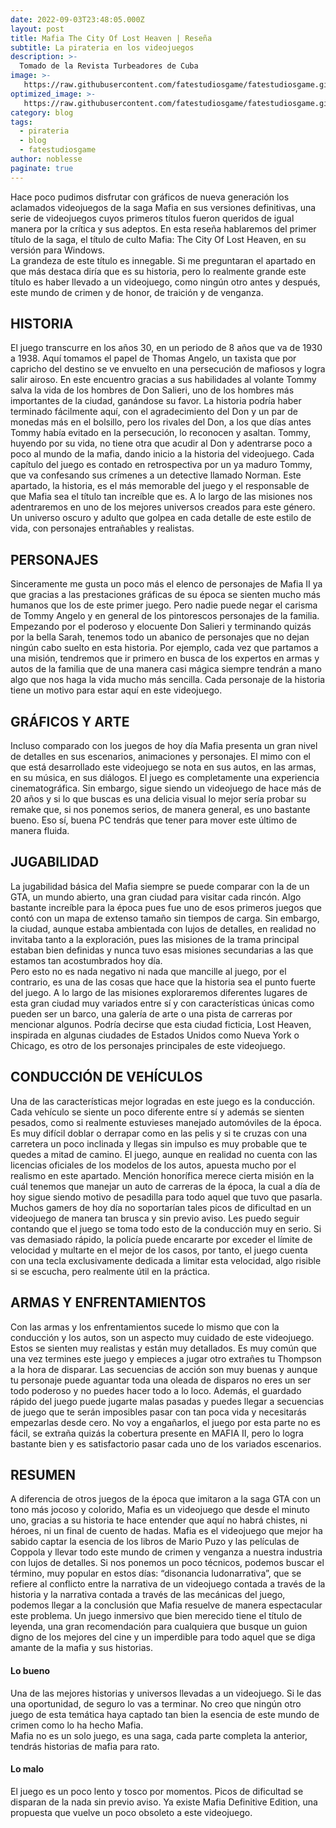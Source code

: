```yaml
---
date: 2022-09-03T23:48:05.000Z
layout: post
title: Mafia The City Of Lost Heaven | Reseña
subtitle: La pirateria en los videojuegos
description: >-
  Tomado de la Revista Turbeadores de Cuba 
image: >-
   https://raw.githubusercontent.com/fatestudiosgame/fatestudiosgame.github.io/master/src/img/images-post/mafia01.webp
optimized_image: >-
   https://raw.githubusercontent.com/fatestudiosgame/fatestudiosgame.github.io/master/src/img/images-post/mafia01.webp
category: blog
tags:
  - pirateria
  - blog
  - fatestudiosgame
author: noblesse
paginate: true
---
```

Hace poco pudimos disfrutar con gráficos de nueva generación los aclamados videojuegos de la saga Mafia en sus versiones definitivas, una serie de videojuegos cuyos primeros títulos fueron queridos de igual manera por la crítica y sus adeptos. 
En esta reseña hablaremos del primer título de la saga, el título de culto Mafia: The City Of Lost Heaven, en su versión para Windows.  
La grandeza de este título es innegable. Si me preguntaran el apartado en que más destaca diría que es su historia, pero lo realmente grande este título es haber llevado a un videojuego, como ningún otro antes y después, este mundo de crimen y de honor, de traición y de venganza.
## HISTORIA
El juego transcurre en los años 30, en un periodo de 8 años que va de 1930 a 1938.
Aquí tomamos el papel de Thomas Angelo, un taxista que por capricho del destino se ve envuelto en una persecución de mafiosos y logra salir airoso.
En este encuentro gracias a sus habilidades al volante Tommy salva la vida de los hombres de Don Salieri, uno de los hombres más importantes de la ciudad, ganándose su favor.
La historia podría haber terminado fácilmente aquí, con el agradecimiento del Don y un par de monedas más en el bolsillo, pero los rivales del Don, a los que días antes Tommy había evitado en la persecución, lo reconocen y asaltan.
Tommy, huyendo por su vida, no tiene otra que acudir al Don y adentrarse poco a poco al mundo de la mafia, dando inicio a la historia del videojuego.
Cada capítulo del juego es contado en retrospectiva por un ya maduro Tommy, que va confesando sus crímenes a un detective llamado Norman. 
Este apartado, la historia, es el más memorable del juego y el responsable de que Mafia sea el título tan increíble que es. A lo largo de las misiones nos adentraremos en uno de los mejores universos creados para este género. 
Un universo oscuro y adulto que golpea en cada detalle de este estilo de vida, con personajes entrañables y realistas. 
## PERSONAJES
Sinceramente me gusta un poco más el elenco de personajes de Mafia II ya que gracias a las prestaciones gráficas de su época se sienten mucho más humanos que los de este primer juego. Pero nadie puede negar el carisma de Tommy Angelo y en general de los pintorescos personajes de la familia.
Empezando por el poderoso y elocuente Don Salieri y terminando quizás por la bella Sarah, tenemos todo un abanico de personajes que no dejan ningún cabo suelto en esta historia.
Por ejemplo, cada vez que partamos a una misión, tendremos que ir primero en busca de los expertos en armas y autos de la familia que de una manera casi mágica siempre tendrán a mano algo que nos haga la vida mucho más sencilla. Cada personaje de la historia tiene un motivo para estar aquí en este videojuego. 
## GRÁFICOS Y ARTE
Incluso comparado con los juegos de hoy día Mafia presenta un gran nivel de detalles en sus escenarios, animaciones y personajes. El mimo con el que está desarrollado este videojuego se nota en sus autos, en las armas, en su música, en sus diálogos. El juego es completamente una experiencia cinematográfica. 
Sin embargo, sigue siendo un videojuego de hace más de 20 años y si lo que buscas es una delicia visual lo mejor sería probar su remake que, si nos ponemos serios, de manera general, es uno bastante bueno. Eso sí, buena PC tendrás que tener para mover este último de manera fluida.
 
## JUGABILIDAD
La jugabilidad básica del Mafia siempre se puede comparar con la de un GTA, un mundo abierto, una gran ciudad para visitar cada rincón. Algo bastante increíble para la época pues fue uno de esos primeros juegos que contó con un mapa de extenso tamaño sin tiempos de carga.
Sin embargo, la ciudad, aunque estaba ambientada con lujos de detalles, en realidad no invitaba tanto a la exploración, pues las misiones de la trama principal estaban bien definidas y nunca tuvo esas misiones secundarias a las que estamos tan acostumbrados hoy día.  
Pero esto no es nada negativo ni nada que mancille al juego, por el contrario, es una de las cosas que hace que la historia sea el punto fuerte del juego.
A lo largo de las misiones exploraremos diferentes lugares de esta gran ciudad muy variados entre sí y con características únicas como pueden ser un barco, una galería de arte o una pista de carreras por mencionar algunos.
Podría decirse que esta ciudad ficticia, Lost Heaven, inspirada en algunas ciudades de Estados Unidos como Nueva York o Chicago, es otro de los personajes principales de este videojuego. 
## CONDUCCIÓN DE VEHÍCULOS
Una de las características mejor logradas en este juego es la conducción. Cada vehículo se siente un poco diferente entre sí y además se sienten pesados, como si realmente estuvieses manejado automóviles de la época. Es muy difícil doblar o derrapar como en las pelis y si te cruzas con una carretera un poco inclinada y llegas sin impulso es muy probable que te quedes a mitad de camino. 
El juego, aunque en realidad no cuenta con las licencias oficiales de los modelos de los autos, apuesta mucho por el realismo en este apartado.
Mención honorífica merece cierta misión en la cuál tenemos que manejar un auto de carreras de la época, la cual a día de hoy sigue siendo motivo de pesadilla para todo aquel que tuvo que pasarla. Muchos gamers de hoy día no soportarían tales picos de dificultad en un videojuego de manera tan brusca y sin previo aviso.
Les puedo seguir contando que el juego se toma todo esto de la conducción muy en serio. Si vas demasiado rápido, la policía puede encararte por exceder el límite de velocidad y multarte en el mejor de los casos, por tanto, el juego cuenta con una tecla exclusivamente dedicada a limitar esta velocidad, algo risible si se escucha, pero realmente útil en la práctica.
## ARMAS Y ENFRENTAMIENTOS
Con las armas y los enfrentamientos sucede lo mismo que con la conducción y los autos, son un aspecto muy cuidado de este videojuego. Estos se sienten muy realistas y están muy detallados. Es muy común que una vez termines este juego y empieces a jugar otro extrañes tu Thompson a la hora de disparar.
Las secuencias de acción son muy buenas y aunque tu personaje puede aguantar toda una oleada de disparos no eres un ser todo poderoso y no puedes hacer todo a lo loco.
Además, el guardado rápido del juego puede jugarte malas pasadas y puedes llegar a secuencias de juego que te serán imposibles pasar con tan poca vida y necesitarás empezarlas desde cero. 
No voy a engañarlos, el juego por esta parte no es fácil, se extraña quizás la cobertura presente en MAFIA II, pero lo logra bastante bien y es satisfactorio pasar cada uno de los variados escenarios.

## RESUMEN
A diferencia de otros juegos de la época que imitaron a la saga GTA con un tono más jocoso y colorido, Mafia es un videojuego que desde el minuto uno, gracias a su historia te hace entender que aquí no habrá chistes, ni héroes, ni un final de cuento de hadas.  Mafia es el videojuego que mejor ha sabido captar la esencia de los libros de Mario Puzo y las películas de Coppola y llevar todo este mundo de crimen y venganza a nuestra industria con lujos de detalles.
Si nos ponemos un poco técnicos, podemos buscar el término, muy popular en estos días: “disonancia ludonarrativa”, que se refiere al conflicto entre la narrativa de un videojuego contada a través de la historia y la narrativa contada a través de las mecánicas del juego, podemos llegar a la conclusión que Mafia resuelve de manera espectacular este problema.
Un juego inmersivo que bien merecido tiene el título de leyenda, una gran recomendación para cualquiera que busque un guion digno de los mejores del cine y un imperdible para todo aquel que se diga amante de la mafia y sus historias.

#### Lo bueno 
Una de las mejores historias y universos llevadas a un videojuego. Si le das una oportunidad, de seguro lo vas a terminar.
No creo que ningún otro juego de esta temática haya captado tan bien la esencia de este mundo de crimen como lo ha hecho Mafia.  
Mafia no es un solo juego, es una saga, cada parte completa la anterior, tendrás historias de mafia para rato.
#### Lo malo 
El juego es un poco lento y tosco por momentos. Picos de dificultad se disparan de la nada sin previo aviso.
Ya existe Mafia Definitive Edition, una propuesta que vuelve un poco obsoleto a este videojuego.

